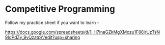 # Competitive Programming

Follow my practice sheet if you want to learn - 

https://docs.google.com/spreadsheets/d/1_H7lnaGZkMgXMozu1F88jrUzTsN9IdPdZy_9vQzatpY/edit?usp=sharing 


